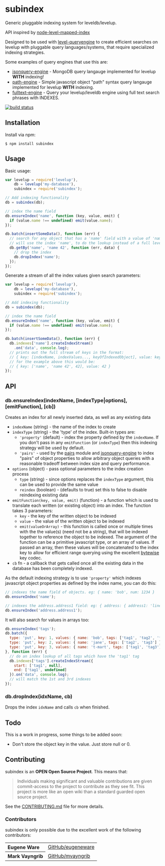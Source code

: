 # subindex

Generic pluggable indexing system for leveldb/levelup.

API inspired by [node-level-mapped-index](https://github.com/rvagg/node-level-mapped-index)

Designed to be used with [level-queryengine](https://github.com/eugeneware/level-queryengine)
to create efficient searches on levelup with pluggable query languages/systems,
that require specialized indexing strategies.

Some examples of query engines that use this are:

* [jsonquery-engine](https://github.com/eugeneware/jsonquery-engine) - MongoDB query langauge implemented for levelup **WITH** indexing!
* [path-engine](https://github.com/eugeneware/path-engine) - Simple javascript object "path" syntax query langauge implemented for levelup **WITH** indexing.
* [fulltext-engine](https://github.com/eugeneware/fulltext-engine) - Query your levelup/leveldb engine using full text search phrases with INDEXES.

[![build status](https://secure.travis-ci.org/eugeneware/subindex.png)](http://travis-ci.org/eugeneware/subindex)

## Installation

Install via npm:

```
$ npm install subindex
```

## Usage

Basic usage:

``` js
var levelup = require('levelup'),
    db = levelup('my-database'),
    subindex = require('subindex');

// Add indexing functionality
db = subindex(db);

// index the name field
db.ensureIndex('name', function (key, value, emit) {
  if (value.name !== undefined) emit(value.name);
});

db.batch(insertSomeData(), function (err) {
  // search for any object that has a 'name' field with a value of 'name 42'
  // will use the index 'name', to do the lookup instead of a full levelup db scan
  db.getBy('name', 'name 42', function (err, data) {
    // drop the index
    db.dropIndex('name');
  });
});
```

Generate a stream of all the index values given search parameters:
``` js
var levelup = require('levelup'),
    db = levelup('my-database'),
    subindex = require('subindex');

// Add indexing functionality
db = subindex(db);

// index the name field
db.ensureIndex('name', function (key, value, emit) {
  if (value.name !== undefined) emit(value.name);
});

db.batch(insertSomeData(), function (err) {
  db.indexes['name'].createIndexStream()
    .on('data', console.log);
  // prints out the full stream of keys in the format:
  // { key: [indexName, indexValues..., keyOfIndexedObject], value: keyOfIndexedObject }
  // for the example above this would be:
  // { key: ['name', 'name 42', 42], value: 42 }
});
```

## API

### db.ensureIndex(indexName, [indexType|options], [emitFunction], [cb])

Creates an index for all newly inserted data, as well as any existing data

* `indexName` (string) - the name of the index to create
* `indexType` (string) - the 'type' of the index. Built-in types are:
    * `'property'` (default) - index the property defined by the `indexName`.
      If you don't pass in any `emitFunction` (or `indexType`) then this indexing
      strategy will be used by default.
    * `'pairs'` - used by the [pairs](https://github.com/eugeneware/pairs) module
       and [jsonquery-engine](https://github.com/eugeneware/jsonquery-engine) to
       index "pairs" of object properties to allow arbitrary object queries with
       a reasonable tradeoff between index size and query performance.
* `options` (object) - pass optional parameters to the index creation process
    * `type` (string) - since options replaces the `indexType` argument, this can be used to provide the same value
    * `reindex` (boolean) - (defaults to true) set this to false to disable reindexing existing data
* `emitFunction(key, value, emit)` (function) - a function which is used to translate each written
  (or existing object) into an index. The function takes 3 parameters:
    * `key` - the key of the written object to be indexed
    * `value` - the value of the written object to be indexed
    * `emit(valueOrArray)` - this function is called once or multiple times with the the
      value(s) (need not be a string), that will be indexed together to reference
      the object to be indexed. The argument of the function can be a primitive
      javascript type, or an array of values. If passed an array, then these values
      will be concatenated to the index key to allow for efficient range querying using
      the excellent [bytewise](https://github.com/deanlandolt/bytewise) key codec.
* `cb` fn - a callback that gets called once all the existing data in the database has
  been completely indexed.

As the default indexing strategy is to use `'property'` which indexes javascript
object properties as defined by the index name, you can do this:

``` js
// indexes the name field of objects. eg: { name: 'bob', num: 1234 }
db.ensureIndex('name');

// indexes the address.address1 field: eg: { address: { address1: 'line 1', address2: 'line 2' } }
db.ensureIndex('address.address1');
```

It will also search for values in arrays too:

``` js
db.ensureIndex('tags');
db.batch({
  type: 'put', key: 1, values: { name: 'bob', tags: ['tag1', 'tag2', 'tag3'] },
  type: 'put', key: 2, values: { name: 'jane', tags: ['tag2', 'tag3'] },
  type: 'put', key: 3, values: { name: 't-mart', tags: ['tag1', 'tag3'] }
}, function (err) {
  // do an index lookup of all tags which have the 'tag1' tag
  db.indexes['tags'].createIndexStream({
    start: ['tag1', null],
    end: ['tag1', undefined]
  }).on('data', console.log);
  // will match the 1st and 3rd indexes
});
```

### db.dropIndex(idxName, cb)

Drops the index `idxName` and calls `cb` when finished.

## Todo

This is a work in progress, some things to be added soon:

* Don't store the object key in the value. Just store null or 0.

## Contributing

subindex is an **OPEN Open Source Project**. This means that:

> Individuals making significant and valuable contributions are given commit-access to the project to contribute as they see fit. This project is more like an open wiki than a standard guarded open source project.

See the [CONTRIBUTING.md](https://github.com/eugeneware/subindex/blob/master/CONTRIBUTING.md) file for more details.

### Contributors

subindex is only possible due to the excellent work of the following contributors:

<table><tbody>
<tr><th align="left">Eugene Ware</th><td><a href="https://github.com/eugeneware">GitHub/eugeneware</a></td></tr>
<tr><th align="left">Mark Vayngrib</th><td><a href="https://github.com/mvayngrib">GitHub/mvayngrib</a></td></tr>
</tbody></table>
